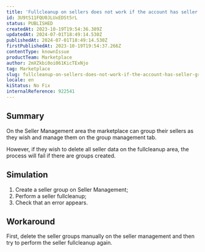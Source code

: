 ```yaml
---
title: 'Fullcleanup on sellers does not work if the account has seller groups on Seller Management'
id: 3U9tS11FQU0JLUxEDSt5rL
status: PUBLISHED
createdAt: 2023-10-19T19:54:36.389Z
updatedAt: 2024-07-01T18:49:14.530Z
publishedAt: 2024-07-01T18:49:14.530Z
firstPublishedAt: 2023-10-19T19:54:37.266Z
contentType: knownIssue
productTeam: Marketplace
author: 2mXZkbi0oi061KicTExNjo
tag: Marketplace
slug: fullcleanup-on-sellers-does-not-work-if-the-account-has-seller-groups-on-seller-management
locale: en
kiStatus: No Fix
internalReference: 922541
---
```


## Summary


On the Seller Management area the marketplace can group their sellers as they wish and manage them on the group management tab.

However, if they wish to delete all seller data on the fullcleanup area, the process will fail if there are groups created.


##

## Simulation



1. Create a seller group on Seller Management;
2. Perform a seller fullcleanup;
3. Check that an error appears.


##

## Workaround


First, delete the seller groups manually on the seller management and then try to perform the seller fullcleanup again.





